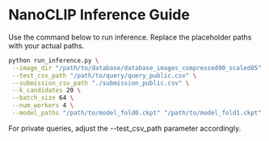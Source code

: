 # NanoCLIP Inference Guide

Use the command below to run inference. Replace the placeholder paths with your actual paths.

```bash
python run_inference.py \
 --image_dir "/path/to/database/database_images_compressed90_scaled05" \
 --test_csv_path "/path/to/query/query_public.csv" \
 --submission_csv_path "./submission_public.csv" \
 --k_candidates 20 \
 --batch_size 64 \
 --num_workers 4 \
 --model_paths "/path/to/model_fold0.ckpt" "/path/to/model_fold1.ckpt" "/path/to/model_fold2.ckpt"
```

For private queries, adjust the --test_csv_path parameter accordingly.
